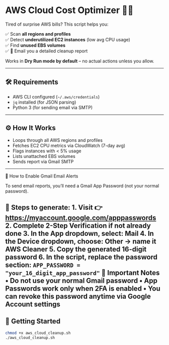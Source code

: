 # AWS Cloud Cost Optimizer 🧠💸

Tired of surprise AWS bills? This script helps you:

✅ Scan **all regions and profiles**  
✅ Detect **underutilized EC2 instances** (low avg CPU usage)  
✅ Find **unused EBS volumes**  
✅ 📩 Email you a detailed cleanup report

Works in **Dry Run mode by default** – no actual actions unless you allow.

---

## 🛠 Requirements

- AWS CLI configured (`~/.aws/credentials`)
- `jq` installed (for JSON parsing)
- Python 3 (for sending email via SMTP)

---

## ⚙️ How It Works

- Loops through all AWS regions and profiles
- Fetches EC2 CPU metrics via CloudWatch (7-day avg)
- Flags instances with < 5% usage
- Lists unattached EBS volumes
- Sends report via Gmail SMTP

---

📧 How to Enable Gmail Email Alerts

To send email reports, you’ll need a Gmail App Password (not your normal password).

🔐 Steps to generate:
	1.	Visit 👉 https://myaccount.google.com/apppasswords
	2.	Complete 2-Step Verification if not already done
	3.	In the App dropdown, select: Mail
	4.	In the Device dropdown, choose: Other → name it AWS Cleaner
	5.	Copy the generated 16-digit password
	6.	In the script, replace the password section:
		```APP_PASSWORD = "your_16_digit_app_password"```
🛑 Important Notes
	•	Do not use your normal Gmail password
	•	App Passwords work only when 2FA is enabled
	•	You can revoke this password anytime via Google Account settings
------

## 🚀 Getting Started

```bash
chmod +x aws_cloud_cleanup.sh
./aws_cloud_cleanup.sh

